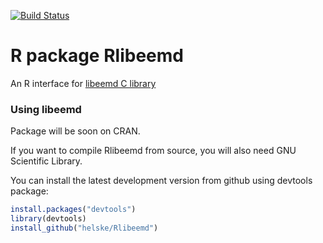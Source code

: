 [![Build Status](https://travis-ci.org/helske/Rlibeemd.png?branch=master)](https://travis-ci.org/helske/Rlibeemd)

# R package Rlibeemd #

An R interface for [libeemd C library](https://bitbucket.org/luukko/libeemd)

### Using libeemd ###

Package will be soon on CRAN. 

If you want to compile Rlibeemd from source, you will also need GNU Scientific Library.

You can install the latest development version from github using devtools package:

```R
install.packages("devtools")
library(devtools)
install_github("helske/Rlibeemd")
```
